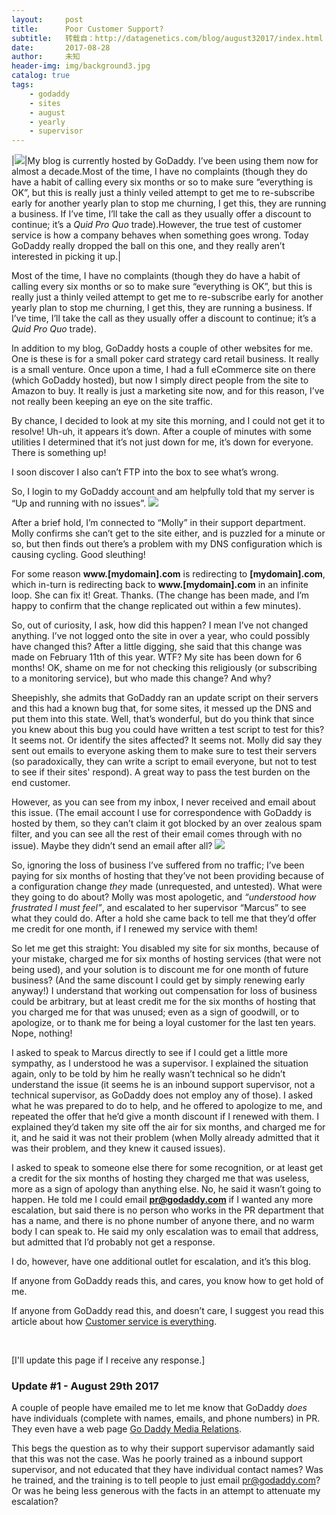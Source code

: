 ```yaml
---
layout:     post
title:      Poor Customer Support?
subtitle:   转载自：http://datagenetics.com/blog/august32017/index.html
date:       2017-08-28
author:     未知
header-img: img/background3.jpg
catalog: true
tags:
    - godaddy
    - sites
    - august
    - yearly
    - supervisor
---
```

|![](http://datagenetics.com/blog/august32017/gdl.png)|My blog is currently hosted by GoDaddy. I’ve been using them now for almost a decade.Most of the time, I have no complaints (though they do have a habit of calling every six months or so to make sure “everything is OK”, but this is really just a thinly veiled attempt to get me to re-subscribe early for another yearly plan to stop me churning, I get this, they are running a business. If I’ve time, I’ll take the call as they usually offer a discount to continue; it’s a *Quid Pro Quo* trade).However, the true test of customer service is how a company behaves when something goes wrong. Today GoDaddy really dropped the ball on this one, and they really aren’t interested in picking it up.|

Most of the time, I have no complaints (though they do have a habit of calling every six months or so to make sure “everything is OK”, but this is really just a thinly veiled attempt to get me to re-subscribe early for another yearly plan to stop me churning, I get this, they are running a business. If I’ve time, I’ll take the call as they usually offer a discount to continue; it’s a *Quid Pro Quo* trade).

In addition to my blog, GoDaddy hosts a couple of other websites for me. One is these is for a small poker card strategy card retail business. It really is a small venture. Once upon a time, I had a full eCommerce site on there (which GoDaddy hosted), but now I simply direct people from the site to Amazon to buy. It really is just a marketing site now, and for this reason, I’ve not really been keeping an eye on the site traffic.

By chance, I decided to look at my site this morning, and I could not get it to resolve! Uh-uh, it appears it’s down. After a couple of minutes with some utilities I determined that it’s not just down for me, it’s down for everyone. There is something up!

I soon discover I also can’t FTP into the box to see what’s wrong.

So, I login to my GoDaddy account and am helpfully told that my server is “Up and running with no issues”.
![](http://datagenetics.com/blog/august32017/gd.png)


After a brief hold, I’m connected to “Molly” in their support department. Molly confirms she can’t get to the site either, and is puzzled for a minute or so, but then finds out there’s a problem with my DNS configuration which is causing cycling. Good sleuthing!

For some reason **www.[mydomain].com** is redirecting to **[mydomain].com**, which in-turn is redirecting back to **www.[mydomain].com** in an infinite loop. She can fix it! Great. Thanks. (The change has been made, and I’m happy to confirm that the change replicated out within a few minutes).

So, out of curiosity, I ask, how did this happen? I mean I’ve not changed anything. I’ve not logged onto the site in over a year, who could possibly have changed this? After a little digging, she said that this change was made on February 11th of this year. WTF? My site has been down for 6 months! OK, shame on me for not checking this religiously (or subscribing to a monitoring service), but who made this change? And why?

Sheepishly, she admits that GoDaddy ran an update script on their servers and this had a known bug that, for some sites, it messed up the DNS and put them into this state. Well, that’s wonderful, but do you think that since you knew about this bug you could have written a test script to test for this? It seems not. Or identify the sites affected? It seems not. Molly did say they sent out emails to everyone asking them to make sure to test their servers (so paradoxically, they can write a script to email everyone, but not to test to see if their sites' respond). A great way to pass the test burden on the end customer.

However, as you can see from my inbox, I never received and email about this issue. (The email account I use for correspondence with GoDaddy is hosted by them, so they can’t claim it got blocked by an over zealous spam filter, and you can see all the rest of their email comes through with no issue). Maybe they didn’t send an email after all?
![](http://datagenetics.com/blog/august32017/gd2.png)


So, ignoring the loss of business I’ve suffered from no traffic; I’ve been paying for six months of hosting that they’ve not been providing because of a configuration change *they* made (unrequested, and untested). What were they going to do about? Molly was most apologetic, and *“understood how frustrated I must feel”*, and escalated to her supervisor “Marcus” to see what they could do. After a hold she came back to tell me that they’d offer me credit for one month, if I renewed my service with them!

So let me get this straight: You disabled my site for six months, because of your mistake, charged me for six months of hosting services (that were not being used), and your solution is to discount me for one month of future business? (And the same discount I could get by simply renewing early anyway!) I understand that working out compensation for loss of business could be arbitrary, but at least credit me for the six months of hosting that you charged me for that was unused; even as a sign of goodwill, or to apologize, or to thank me for being a loyal customer for the last ten years. Nope, nothing!

I asked to speak to Marcus directly to see if I could get a little more sympathy, as I understood he was a supervisor. I explained the situation again, only to be told by him he really wasn’t technical so he didn’t understand the issue (it seems he is an inbound support supervisor, not a technical supervisor, as GoDaddy does not employ any of those). I asked what he was prepared to do to help, and he offered to apologize to me, and repeated the offer that he’d give a month discount if I renewed with them. I explained they’d taken my site off the air for six months, and charged me for it, and he said it was not their problem (when Molly already admitted that it was their problem, and they knew it caused issues).

I asked to speak to someone else there for some recognition, or at least get a credit for the six months of hosting they charged me that was useless, more as a sign of apology than anything else. No, he said it wasn’t going to happen. He told me I could email **pr@godaddy.com** if I wanted any more escalation, but said there is no person who works in the PR department that has a name, and there is no phone number of anyone there, and no warm body I can speak to. He said my only escalation was to email that address, but admitted that I’d probably not get a response.

I do, however, have one additional outlet for escalation, and it’s this blog.

If anyone from GoDaddy reads this, and cares, you know how to get hold of me.

If anyone from GoDaddy read this, and doesn’t care, I suggest you read this article about how [Customer service is everything](http://datagenetics.com/blog/august22013/index.html).

 

[I'll update this page if I receive any response.]

### Update #1 - August 29th 2017

A couple of people have emailed me to let me know that GoDaddy *does* have individuals (complete with names, emails, and phone numbers) in PR. They even have a web page [Go Daddy Media Relations](https://aboutus.godaddy.net/newsroom/media-resources/default.aspx).

This begs the question as to why their support supervisor adamantly said that this was not the case. Was he poorly trained as a inbound support supervisor, and not educated that they have individual contact names? Was he trained, and the training is to tell people to just email pr@godaddy.com? Or was he being less generous with the facts in an attempt to attenuate my escalation?
